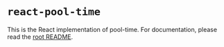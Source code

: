 # `react-pool-time`

This is the React implementation of pool-time.
For documentation, please read the [root README](../../README.md).